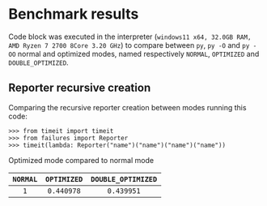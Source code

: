 # Benchmark results
Code block was executed in the interpreter (``windows11 x64, 32.0GB RAM, AMD Ryzen 7 2700 8Core 3.20 GHz``) to compare 
between ``py``, ``py -O`` and ``py -OO`` normal and optimized modes, named respectively ``NORMAL``, ``OPTIMIZED`` and 
``DOUBLE_OPTIMIZED``.

## Reporter recursive creation
Comparing the recursive reporter creation between modes running this code:
````pycon
>>> from timeit import timeit
>>> from failures import Reporter
>>> timeit(lambda: Reporter("name")("name")("name")("name"))
````

Optimized mode compared to normal mode

| ``NORMAL`` | ``OPTIMIZED`` | ``DOUBLE_OPTIMIZED`` |
|:----------:|:-------------:|:--------------------:|
|   ``1``    | ``0.440978``  |     ``0.439951``     |
